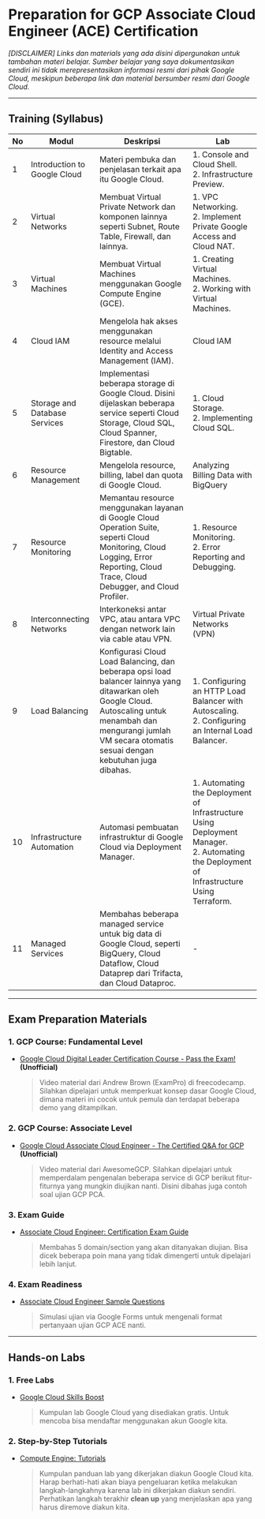 # Preparation for GCP Associate Cloud Engineer (ACE) Certification
_[DISCLAIMER] Links dan materials yang ada disini dipergunakan untuk tambahan materi belajar. Sumber belajar yang saya dokumentasikan sendiri ini tidak merepresentasikan informasi resmi dari pihak Google Cloud, meskipun beberapa link dan material bersumber resmi dari Google Cloud._

---
## Training (Syllabus)

| No | Modul | Deskripsi | Lab |
| ------------- | ------------- | ------------- | ------------- |
| 1 | Introduction to Google Cloud  | Materi pembuka dan penjelasan terkait apa itu Google Cloud. | 1. Console and Cloud Shell.<br/> 2. Infrastructure Preview. |
| 2 | Virtual Networks | Membuat Virtual Private Network dan komponen lainnya seperti Subnet, Route Table, Firewall, dan lainnya. | 1. VPC Networking.<br/> 2. Implement Private Google Access and Cloud NAT. |
| 3 | Virtual Machines | Membuat Virtual Machines menggunakan Google Compute Engine (GCE). | 1. Creating Virtual Machines.<br/> 2. Working with Virtual Machines. |
| 4 | Cloud IAM | Mengelola hak akses menggunakan resource melalui Identity and Access Management (IAM). | Cloud IAM |
| 5 | Storage and Database Services | Implementasi beberapa storage di Google Cloud. Disini dijelaskan beberapa service seperti Cloud Storage, Cloud SQL, Cloud Spanner, Firestore, dan Cloud Bigtable. | 1. Cloud Storage.<br/> 2. Implementing Cloud SQL. |
| 6 | Resource Management | Mengelola resource, billing, label dan quota di Google Cloud. | Analyzing Billing Data with BigQuery |
| 7 | Resource Monitoring | Memantau resource menggunakan layanan di Google Cloud Operation Suite, seperti Cloud Monitoring, Cloud Logging, Error Reporting, Cloud Trace, Cloud Debugger, and Cloud Profiler. | 1. Resource Monitoring.<br/> 2. Error Reporting and Debugging. |
| 8 | Interconnecting Networks | Interkoneksi antar VPC, atau antara VPC dengan network lain via cable atau VPN. | Virtual Private Networks (VPN) |
| 9 | Load Balancing | Konfigurasi Cloud Load Balancing, dan beberapa opsi load balancer lainnya yang ditawarkan oleh Google Cloud. Autoscaling untuk menambah dan mengurangi jumlah VM secara otomatis sesuai dengan kebutuhan juga dibahas. | 1. Configuring an HTTP Load Balancer with Autoscaling.<br/> 2. Configuring an Internal Load Balancer. |
| 10 | Infrastructure Automation | Automasi pembuatan infrastruktur di Google Cloud via Deployment Manager. | 1. Automating the Deployment of Infrastructure Using Deployment Manager.<br/> 2. Automating the Deployment of Infrastructure Using Terraform. |
| 11 | Managed Services | Membahas beberapa managed service untuk big data di Google Cloud, seperti BigQuery, Cloud Dataflow, Cloud Dataprep dari Trifacta, dan Cloud Dataproc. | - |

---
## Exam Preparation Materials
### 1. GCP Course: Fundamental Level
- [Google Cloud Digital Leader Certification Course - Pass the Exam!](https://www.youtube.com/watch?v=UGRDM86MBIQ&ab_channel=freeCodeCamp.org) **(Unofficial)**

    > Video material dari Andrew Brown (ExamPro) di freecodecamp. Silahkan dipelajari untuk memperkuat konsep dasar Google Cloud, dimana materi ini cocok untuk pemula dan terdapat beberapa demo yang ditampilkan.

### 2. GCP Course: Associate Level
- [Google Cloud Associate Cloud Engineer - The Certified Q&A for GCP](https://www.youtube.com/playlist?list=PLQMsfKRZZviRwqJwNmh1eAWnRMvlrk40x) **(Unofficial)**

    > Video material dari AwesomeGCP. Silahkan dipelajari untuk memperdalam pengenalan beberapa service di GCP berikut fitur-fiturnya yang mungkin diujikan nanti. Disini dibahas juga contoh soal ujian GCP PCA.

### 3. Exam Guide
- [Associate Cloud Engineer: Certification Exam Guide](https://cloud.google.com/certification/guides/cloud-engineer?skip_cache=true)

    > Membahas 5 domain/section yang akan ditanyakan diujian. Bisa dicek beberapa poin mana yang tidak dimengerti untuk dipelajari lebih lanjut.

### 4. Exam Readiness
- [Associate Cloud Engineer Sample Questions](https://docs.google.com/forms/d/e/1FAIpQLSfexWKtXT2OSFJ-obA4iT3GmzgiOCGvjrT9OfxilWC1yPtmfQ/viewform)

    > Simulasi ujian via Google Forms untuk mengenali format pertanyaan ujian GCP ACE nanti.

---
## Hands-on Labs
### 1. Free Labs
- [Google Cloud Skills Boost](https://www.cloudskillsboost.google/catalog?price%5B%5D=free)

    > Kumpulan lab Google Cloud yang disediakan gratis. Untuk mencoba bisa mendaftar menggunakan akun Google kita.

### 2. Step-by-Step Tutorials
- [Compute Engine: Tutorials](https://cloud.google.com/compute/docs/tutorials)

    > Kumpulan panduan lab yang dikerjakan diakun Google Cloud kita. Harap berhati-hati akan biaya pengeluaran ketika melakukan langkah-langkahnya karena lab ini dikerjakan diakun sendiri. Perhatikan langkah terakhir **clean up** yang menjelaskan apa yang harus diremove diakun kita.
